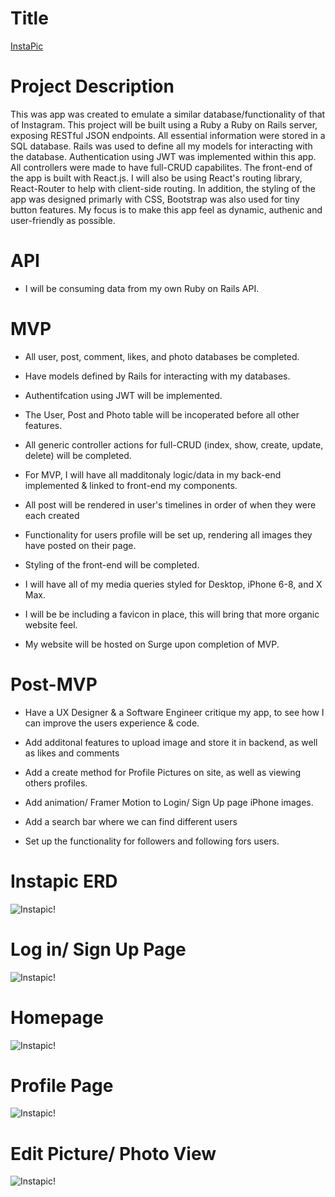# Title

[InstaPic](http://instapic.surge.sh/)

# Project Description

This was app was created to emulate a similar database/functionality of that of Instagram. This project will be built using a Ruby a Ruby on Rails server, exposing RESTful JSON endpoints. All essential information were stored in a SQL database. Rails was used to define all my models for interacting with the database. Authentication using JWT was implemented within this app. All controllers were made to have full-CRUD capabilites. The front-end of the app is built with React.js. I will also be using React's routing library, React-Router to help with client-side routing. In addition, the styling of the app was designed primarly with CSS, Bootstrap was also used for tiny button features. My focus is to make this app feel as dynamic, authenic and user-friendly as possible.

# API

- I will be consuming data from my own Ruby on Rails API.

# MVP

- All user, post, comment, likes, and photo databases be completed.

- Have models defined by Rails for interacting with my databases.

- Authentifcation using JWT will be implemented.

- The User, Post and Photo table will be incoperated before all other features.

- All generic controller actions for full-CRUD (index, show, create, update, delete) will be completed.

- For MVP, I will have all madditonaly logic/data in my back-end implemented & linked to front-end my components.

- All post will be rendered in user's timelines in order of when they were each created

- Functionality for users profile will be set up, rendering all images they have posted on their page.

- Styling of the front-end will be completed.

- I will have all of my media queries styled for Desktop, iPhone 6-8, and X Max.

- I will be be including a favicon in place, this will bring that more organic website feel.

- My website will be hosted on Surge upon completion of MVP.

# Post-MVP

- Have a UX Designer & a Software Engineer critique my app, to see how I can improve the users experience & code.

- Add additonal features to upload image and store it in backend, as well as likes and comments

- Add a create method for Profile Pictures on site, as well as viewing others profiles.

- Add animation/ Framer Motion to Login/ Sign Up page iPhone images.

- Add a search bar where we can find different users

- Set up the functionality for followers and following fors users.

# Instapic ERD

![Instapic!](https://res.cloudinary.com/dzwjxdnjs/image/upload/v1589138313/iPhoto_ERD_tjnn9q.png)

# Log in/ Sign Up Page

![Instapic!](https://res.cloudinary.com/dzwjxdnjs/image/upload/v1589146481/Web_1920_1_ekqxuy.png)

# Homepage

![Instapic!](https://res.cloudinary.com/dzwjxdnjs/image/upload/v1589146487/Web_1920_2_iomcfe.png)

# Profile Page

![Instapic!](https://res.cloudinary.com/dzwjxdnjs/image/upload/v1589146492/Web_1920_3_u82ari.png)

# Edit Picture/ Photo View

![Instapic!](https://res.cloudinary.com/dzwjxdnjs/image/upload/v1589146495/Web_1920_5_oeoajz.png)
